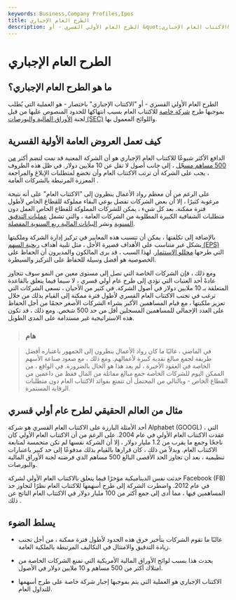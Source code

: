 ```yaml
---
keywords: Business,Company Profiles,Ipos
title: الطرح العام الإجباري
description: الطرح العام الأولي القسري - أو &quot;الاكتتاب العام الإجباري&quot; باختصار - هو العملية التي يُطلب من خلالها أن تصبح شركة خاصة مطروحة للتداول العام.
---
```


# الطرح العام الإجباري
## ما هو الطرح العام الإجباري؟

الطرح العام الأولي القسري - أو "الاكتتاب الإجباري" باختصار - هو العملية التي يُطلب بموجبها طرح [شركة خاصة](/privatecompany) للاكتتاب العام بسبب انتهاكها للحدود المنصوص عليها من قبل لجنة [الأوراق المالية والبورصات (SEC)](/sec) واللوائح المعمول بها.

## كيف تعمل العروض العامة الأولية القسرية

الدافع الأكثر شيوعًا للاكتتاب العام الإجباري هو أن الشركة المعنية قد نمت لتضم أكثر [من 500 مساهم مسجّل](/shareholder-register) ، إلى جانب أصول لا تقل عن 10 ملايين دولار. في ظل هذه الظروف ، يجب على الشركة أن ترتب الاكتتاب العام وأن تخضع لمتطلبات الإبلاغ والمراجعة المعززة المرتبطة بالشركات العامة .

على الرغم من أن معظم رواد الأعمال ينظرون إلى "الاكتتاب العام" على أنه نتيجة مرغوبة كثيرًا ، إلا أن بعض الشركات تفضل بوعي البقاء مملوكة للقطاع الخاص لأطول فترة ممكنة. بعد كل شيء ، يمكن للشركات المملوكة للقطاع الخاص العمل دون متطلبات الشفافية الكبيرة المطلوبة من الشركات العامة ، والتي تشمل [عمليات التدقيق السنوية](/audit) ونشر [البيانات المالية ربع السنوية المفصلة](/financial-statements).

بالإضافة إلى تكلفتها ، يمكن أن تتسبب هذه المعايير في تركيز إدارة الشركة وملكيتها بشكل غير متناسب على الأهداف قصيرة الأجل ، مثل تلبية أهداف [ربحية السهم (EPS)](/eps) التي طرحها [محللو الاستثمار](/analyst). لهذا السبب ، قد يرى المالكون والمديرون أن الحفاظ على الخصوصية هو أفضل وسيلة للحفاظ على التركيز والسيطرة.

ومع ذلك ، فإن الشركات الخاصة التي تصل إلى مستوى معين من النمو سوف تتجاوز عادةً أحد العتبات التي تؤدي إلى طرح عام أولي قسري ، لا سيما فيما يتعلق بالقاعدة المتعلقة بـ 10 ملايين دولار في أصول الشركة. في كثير من الأحيان ، تسعى الشركات التي ترغب في تجنب الاكتتاب العام القسري لأطول فترة ممكنة إلى القيام بذلك من خلال تعزيز ملكيتها ، مع قيام المساهمين الأكبر بشراء الشركات الأصغر حجمًا من أجل الحفاظ على العدد الإجمالي للمساهمين المسجلين أقل من حد 500 شخص. ومع ذلك ، قد تكون هذه الاستراتيجية غير مستدامة على المدى الطويل.

> ### هام

> في الماضي ، غالبًا ما كان رواد الأعمال ينظرون إلى الجمهور باعتباره أفضل طريقة لجمع مبالغ نقدية كبيرة لأعمالهم. ومع ذلك ، مع صعود صناعة الأسهم الخاصة في العقود الأخيرة ، لم يعد هذا هو الحال بالضرورة. في الواقع ، من الممكن اليوم للشركات الخاصة جمع مبالغ مماثلة من المال فقط من داعمين من القطاع الخاص - وبالتالي من المحتمل أن تتمتع بفوائد الاكتتاب العام دون متطلبات الرقابة المستمرة.

>

## مثال من العالم الحقيقي لطرح عام أولي قسري

أحد الأمثلة البارزة على الاكتتاب العام القسري هو شركة Alphabet (GOOGL) ، التي عقدت الاكتتاب العام الأولي في عام 2004. على الرغم من أن الاكتتاب العام الأولي كان ناجحًا وجمع ما يقرب من 1.2 مليار دولار ، إلا أن الشركة نفسها لم تكن متحمسة لمتابعة الاكتتاب العام. وبدلاً من ذلك ، كان قرارها بالقيام بذلك مدفوعًا إلى حد كبير باعتبارات تنظيمية ، بعد أن تجاوز الحد الأقصى البالغ 500 مساهم الذي فرضته لجنة الأوراق المالية والبورصات.

حدثت نفس الديناميكية مؤخرًا فيما يتعلق بالاكتتاب العام الأولي لشركة Facebook (FB) في عام 2012. واضطرت الشركة إلى طرح أسهمها للاكتتاب العام نظرًا لتجاوز حد المساهمين فيها ، مما أدى إلى جمع أكثر من 100 مليار دولار في الاكتتاب العام الناتج عن ذلك .

## يسلط الضوء

- غالبًا ما تقوم الشركات بتأخير خرق هذه الحدود لأطول فترة ممكنة ، من أجل تجنب زيادة التدقيق والامتثال في التكاليف المرتبطة بالملكية العامة.

- يحدث هذا بسبب لوائح الأوراق المالية الأمريكية التي تمنع الشركات الخاصة من امتلاك أكثر من 500 مساهم و 10 ملايين دولار في الأصول.

- الاكتتاب الإجباري هو العملية التي يتم بموجبها إجبار شركة خاصة على طرح أسهمها للتداول العام.

